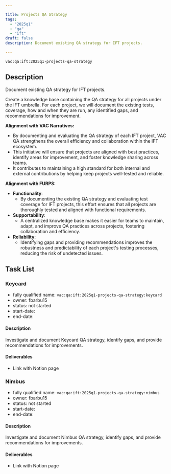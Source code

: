 ```yaml
---

title: Projects QA Strategy  
tags:
  - "2025q1"
  - "qa"
  - "ift"  
draft: false  
description: Document existing QA strategy for IFT projects.

---
```


`vac:qa:ift:2025q1-projects-qa-strategy`

## Description
Document existing QA strategy for IFT projects.

Create a knowledge base containing the QA strategy for all projects under the IFT umbrella.
For each project, we will document the existing tests, coverage, how and when they are run,
any identified gaps, and recommendations for improvement.

**Alignment with VAC Narratives:**
* By documenting and evaluating the QA strategy of each IFT project,
  VAC QA strengthens the overall efficiency and collaboration within the IFT ecosystem.
* This initiative will ensure that projects are aligned with best practices,
  identify areas for improvement, and foster knowledge sharing across teams.
* It contributes to maintaining a high standard for both internal and external contributions
  by helping keep projects well-tested and reliable.

**Alignment with FURPS:**  

* **Functionality**:
  * By documenting the existing QA strategy and evaluating test coverage for IFT projects,
    this effort ensures that all projects are thoroughly tested and aligned with functional requirements.  
* **Supportability**:
  * A centralized knowledge base makes it easier for teams to maintain, adapt, and improve QA practices across projects,
    fostering collaboration and efficiency.  
* **Reliability**:
  * Identifying gaps and providing recommendations
    improves the robustness and predictability of each project's testing processes,
    reducing the risk of undetected issues.  

## Task List

### Keycard

* fully qualified name: `vac:qa:ift:2025q1-projects-qa-strategy:keycard`
* owner: fbarbu15
* status: not started
* start-date: 
* end-date: 

#### Description
Investigate and document Keycard QA strategy,
identify gaps, and provide recommendations for improvements.

#### Deliverables
* Link with Notion page

### Nimbus

* fully qualified name: `vac:qa:ift:2025q1-projects-qa-strategy:nimbus`
* owner: fbarbu15
* status: not started
* start-date: 
* end-date: 

#### Description
Investigate and document Nimbus QA strategy,
identify gaps, and provide recommendations for improvements.

#### Deliverables
* Link with Notion page
